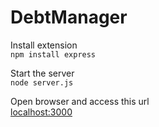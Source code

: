# DebtManager
Install extension<br>
<code>npm install express</code>

Start the server<br>
<code>node server.js</code>

Open browser and access this url<br>
<a href="http://localhost:3000">localhost:3000</a>
